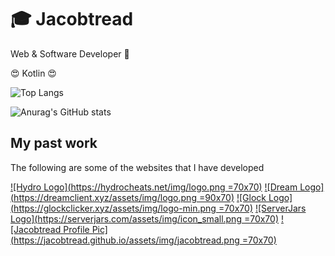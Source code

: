 
# 🎓 Jacobtread
Web & Software Developer  🤖

😍 Kotlin 😍

![Top Langs](https://github-readme-stats.vercel.app/api/top-langs/?username=jacobtread&layout=compact)

![Anurag's GitHub stats](https://github-readme-stats.vercel.app/api?username=jacobtread&show_icons=true)
## My past work
The following are some of the websites that I have developed

[![Hydro Logo](https://hydrocheats.net/img/logo.png =70x70)](https://hydrocheats.net) 
[![Dream Logo](https://dreamclient.xyz/assets/img/logo.png =90x70)](https://dreamclient.xyz) 
[![Glock Logo](https://glockclicker.xyz/assets/img/logo-min.png =70x70)](https://glockclicker.xyz/) 
[![ServerJars Logo](https://serverjars.com/assets/img/icon_small.png =70x70)](https://serverjars.com/)
[![Jacobtread Profile Pic](https://jacobtread.github.io/assets/img/jacobtread.png =70x70)](https://jacobtread.github.io)


